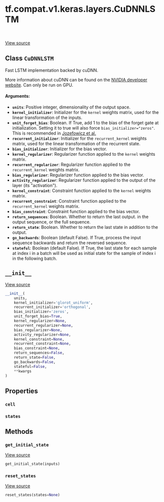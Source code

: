 <div itemscope itemtype="http://developers.google.com/ReferenceObject">
<meta itemprop="name" content="tf.compat.v1.keras.layers.CuDNNLSTM" />
<meta itemprop="path" content="Stable" />
<meta itemprop="property" content="cell"/>
<meta itemprop="property" content="states"/>
<meta itemprop="property" content="__init__"/>
<meta itemprop="property" content="get_initial_state"/>
<meta itemprop="property" content="reset_states"/>
</div>

# tf.compat.v1.keras.layers.CuDNNLSTM

<!-- Insert buttons -->

<table class="tfo-notebook-buttons tfo-api" align="left">
</table>

<a target="_blank" href="/code/stable/tensorflow/python/keras/layers/cudnn_recurrent.py">View source</a>



## Class `CuDNNLSTM`

<!-- Start diff -->
Fast LSTM implementation backed by cuDNN.



<!-- Placeholder for "Used in" -->

More information about cuDNN can be found on the [NVIDIA
developer website](https://developer.nvidia.com/cudnn).
Can only be run on GPU.

#### Arguments:


* <b>`units`</b>: Positive integer, dimensionality of the output space.
* <b>`kernel_initializer`</b>: Initializer for the `kernel` weights matrix, used for
  the linear transformation of the inputs.
* <b>`unit_forget_bias`</b>: Boolean. If True, add 1 to the bias of the forget gate
  at initialization. Setting it to true will also force
  `bias_initializer="zeros"`. This is recommended in [Jozefowicz et
  al.](http://www.jmlr.org/proceedings/papers/v37/jozefowicz15.pdf)
* <b>`recurrent_initializer`</b>: Initializer for the `recurrent_kernel` weights
  matrix, used for the linear transformation of the recurrent state.
* <b>`bias_initializer`</b>: Initializer for the bias vector.
* <b>`kernel_regularizer`</b>: Regularizer function applied to the `kernel` weights
  matrix.
* <b>`recurrent_regularizer`</b>: Regularizer function applied to the
  `recurrent_kernel` weights matrix.
* <b>`bias_regularizer`</b>: Regularizer function applied to the bias vector.
* <b>`activity_regularizer`</b>: Regularizer function applied to the output of the
  layer (its "activation").
* <b>`kernel_constraint`</b>: Constraint function applied to the `kernel` weights
  matrix.
* <b>`recurrent_constraint`</b>: Constraint function applied to the
  `recurrent_kernel` weights matrix.
* <b>`bias_constraint`</b>: Constraint function applied to the bias vector.
* <b>`return_sequences`</b>: Boolean. Whether to return the last output. in the
  output sequence, or the full sequence.
* <b>`return_state`</b>: Boolean. Whether to return the last state in addition to the
  output.
* <b>`go_backwards`</b>: Boolean (default False). If True, process the input sequence
  backwards and return the reversed sequence.
* <b>`stateful`</b>: Boolean (default False). If True, the last state for each sample
  at index i in a batch will be used as initial state for the sample of
  index i in the following batch.

<h2 id="__init__"><code>__init__</code></h2>

<a target="_blank" href="/code/stable/tensorflow/python/keras/layers/cudnn_recurrent.py">View source</a>

``` python
__init__(
    units,
    kernel_initializer='glorot_uniform',
    recurrent_initializer='orthogonal',
    bias_initializer='zeros',
    unit_forget_bias=True,
    kernel_regularizer=None,
    recurrent_regularizer=None,
    bias_regularizer=None,
    activity_regularizer=None,
    kernel_constraint=None,
    recurrent_constraint=None,
    bias_constraint=None,
    return_sequences=False,
    return_state=False,
    go_backwards=False,
    stateful=False,
    **kwargs
)
```






## Properties

<h3 id="cell"><code>cell</code></h3>




<h3 id="states"><code>states</code></h3>






## Methods

<h3 id="get_initial_state"><code>get_initial_state</code></h3>

<a target="_blank" href="/code/stable/tensorflow/python/keras/layers/recurrent.py">View source</a>

``` python
get_initial_state(inputs)
```




<h3 id="reset_states"><code>reset_states</code></h3>

<a target="_blank" href="/code/stable/tensorflow/python/keras/layers/recurrent.py">View source</a>

``` python
reset_states(states=None)
```






